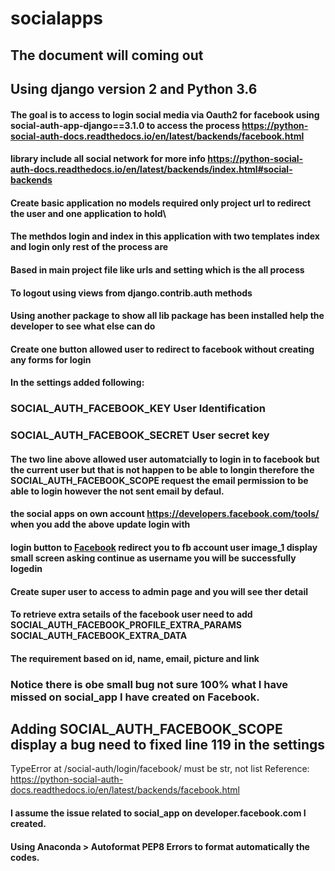 # socialapps


## The document will coming out 

## Using django version 2 and Python 3.6

#### The goal is to access to login social media via Oauth2 for facebook  using social-auth-app-django==3.1.0 to access the process https://python-social-auth-docs.readthedocs.io/en/latest/backends/facebook.html
#### library include all social network for more info https://python-social-auth-docs.readthedocs.io/en/latest/backends/index.html#social-backends

#### Create basic application no models required only project url to redirect the user and one application to hold\
#### The methdos login and index in this application with two templates index and login only rest of the process are 
#### Based in main project file like urls and setting which is the all process

#### To logout using views from django.contrib.auth methods

#### Using another package to show all lib package has been installed help the developer to see what else can do

#### Create one button allowed user to redirect to facebook without creating any forms for login
#### In the settings added following:

### SOCIAL_AUTH_FACEBOOK_KEY User Identification
### SOCIAL_AUTH_FACEBOOK_SECRET User secret key

#### The two line above allowed user automatcially to login in to facebook but the current user but that is not happen to be able to longin therefore the SOCIAL_AUTH_FACEBOOK_SCOPE request the email permission to be able to login however the not sent email by defaul.

#### the social apps on own account https://developers.facebook.com/tools/ when you add the above update login with
#### login button to <a href="{% url 'social:begin' 'facebook' %}" title="login">Facebook</a> redirect you to fb account user image_1 display small screen asking continue as username you will be successfully logedin

#### Create super user to access to admin page and you will see ther detail 

#### To retrieve extra setails of the facebook user need to add SOCIAL_AUTH_FACEBOOK_PROFILE_EXTRA_PARAMS SOCIAL_AUTH_FACEBOOK_EXTRA_DATA 

#### The requirement based on id, name, email, picture and link

### Notice there is obe small bug not sure 100% what I have missed on social_app I have created on Facebook.
## Adding SOCIAL_AUTH_FACEBOOK_SCOPE display a bug need to fixed line 119 in the settings
TypeError at /social-auth/login/facebook/
must be str, not list
Reference: https://python-social-auth-docs.readthedocs.io/en/latest/backends/facebook.html

#### I assume the issue related to social_app on developer.facebook.com I created.

#### Using Anaconda > Autoformat PEP8 Errors to format automatically the codes.





